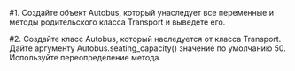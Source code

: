 #1. Создайте объект Autobus, который унаследует все переменные и методы родительского класса Transport и выведете его.

#2. Создайте класс Autobus, который наследуется от класса Transport.
Дайте аргументу Autobus.seating_capacity() значение по умолчанию 50.
Используйте переопределение метода.
